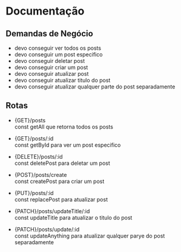# Documentação

## Demandas de Negócio

- devo conseguir ver todos os posts
- devo conseguir um post especifico
- devo conseguir deletar post
- devo conseguir criar um post
- devo conseguir atualizar post
- devo conseguir atualizar titulo do post
- devo conseguir atualizar qualquer parte do post separadamente

## Rotas

- {GET}/posts\
const getAll que retorna todos os posts

- {GET}/posts/:id\
const getById para ver um post especifico

- {DELETE}/posts/:id\
const deletePost para deletar um post

- {POST}/posts/create\
const createPost para criar um post

- {PUT}/posts/:id\
const replacePost para atualizar post

- {PATCH}/posts/updateTitle/:id\
const updateTitle para atualizar o titulo do post

- {PATCH}/posts/update/:id\
const updateAnything para atualizar qualquer parye do post separadamente
